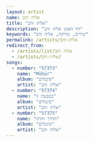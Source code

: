 ```yaml
---
layout: artist
name: אליה והב
title: "אליה והב"
description: "דף האמן אליה והב"
keywords: "שירים, מוזיקה, אליה והב"
permalink: /artists/אליה-והב
redirect_from:
  - /artists/list/אליה והב
  - /artists/אליה-והב/
songs:
  - number: "57373"
    name: "Mühür"
    album: "סינגלים"
    artist: "אליה והב"
  - number: "57374"
    name: "בטבעת זו"
    album: "סינגלים"
    artist: "אליה והב"
  - number: "57375"
    name: "הדרך חזרה"
    album: "סינגלים"
    artist: "אליה והב"
---
```

